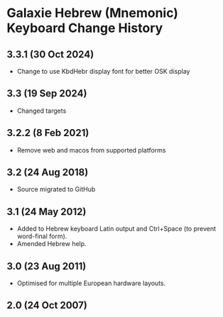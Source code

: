 # Galaxie Hebrew (Mnemonic) Keyboard Change History

## 3.3.1 (30 Oct 2024)
* Change to use KbdHebr display font for better OSK display

## 3.3 (19 Sep 2024)
* Changed targets

## 3.2.2 (8 Feb 2021)
* Remove web and macos from supported platforms

## 3.2 (24 Aug 2018)

* Source migrated to GitHub

## 3.1 (24 May 2012)

* Added to Hebrew keyboard Latin output and Ctrl+Space (to prevent word-final form). 
* Amended Hebrew help.

## 3.0 (23 Aug 2011)

* Optimised for multiple European hardware layouts.

## 2.0 (24 Oct 2007)